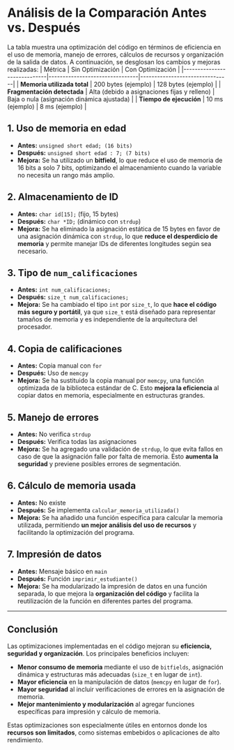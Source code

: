 # **Análisis de la Comparación Antes vs. Después**
La tabla muestra una optimización del código en términos de eficiencia en el uso de memoria, manejo de errores, cálculos de recursos y organización de la salida de datos. A continuación, se desglosan los cambios y mejoras realizadas:
| Métrica                     | Sin Optimización               | Con Optimización               |
|-----------------------------|--------------------------------|--------------------------------|
| **Memoria utilizada total** | 200 bytes (ejemplo)            | 128 bytes (ejemplo)            |
| **Fragmentación detectada** | Alta (debido a asignaciones fijas y relleno) | Baja o nula (asignación dinámica ajustada) |
| **Tiempo de ejecución**     | 10 ms (ejemplo)                | 8 ms (ejemplo)                 |


## **1. Uso de memoria en edad**
- **Antes:** `unsigned short edad; (16 bits)`
- **Después:** `unsigned short edad : 7; (7 bits)`
- **Mejora:** Se ha utilizado un **bitfield**, lo que reduce el uso de memoria de 16 bits a solo 7 bits, optimizando el almacenamiento cuando la variable no necesita un rango más amplio.

## **2. Almacenamiento de ID**
- **Antes:** `char id[15];` (fijo, 15 bytes)
- **Después:** `char *ID;` (dinámico con `strdup`)
- **Mejora:** Se ha eliminado la asignación estática de 15 bytes en favor de una asignación dinámica con `strdup`, lo que **reduce el desperdicio de memoria** y permite manejar IDs de diferentes longitudes según sea necesario.

## **3. Tipo de `num_calificaciones`**
- **Antes:** `int num_calificaciones;`
- **Después:** `size_t num_calificaciones;`
- **Mejora:** Se ha cambiado el tipo `int` por `size_t`, lo que **hace el código más seguro y portátil**, ya que `size_t` está diseñado para representar tamaños de memoria y es independiente de la arquitectura del procesador.

## **4. Copia de calificaciones**
- **Antes:** Copia manual con `for`
- **Después:** Uso de `memcpy`
- **Mejora:** Se ha sustituido la copia manual por `memcpy`, una función optimizada de la biblioteca estándar de C. Esto **mejora la eficiencia** al copiar datos en memoria, especialmente en estructuras grandes.

## **5. Manejo de errores**
- **Antes:** No verifica `strdup`
- **Después:** Verifica todas las asignaciones
- **Mejora:** Se ha agregado una validación de `strdup`, lo que evita fallos en caso de que la asignación falle por falta de memoria. Esto **aumenta la seguridad** y previene posibles errores de segmentación.

## **6. Cálculo de memoria usada**
- **Antes:** No existe
- **Después:** Se implementa `calcular_memoria_utilizada()`
- **Mejora:** Se ha añadido una función específica para calcular la memoria utilizada, permitiendo **un mejor análisis del uso de recursos** y facilitando la optimización del programa.

## **7. Impresión de datos**
- **Antes:** Mensaje básico en `main`
- **Después:** Función `imprimir_estudiante()`
- **Mejora:** Se ha modularizado la impresión de datos en una función separada, lo que mejora la **organización del código** y facilita la reutilización de la función en diferentes partes del programa.

---

## **Conclusión**
Las optimizaciones implementadas en el código mejoran su **eficiencia, seguridad y organización**. Los principales beneficios incluyen:

- **Menor consumo de memoria** mediante el uso de `bitfields`, asignación dinámica y estructuras más adecuadas (`size_t` en lugar de `int`).
- **Mayor eficiencia** en la manipulación de datos (`memcpy` en lugar de `for`).
- **Mayor seguridad** al incluir verificaciones de errores en la asignación de memoria.
- **Mejor mantenimiento y modularización** al agregar funciones específicas para impresión y cálculo de memoria.

Estas optimizaciones son especialmente útiles en entornos donde los **recursos son limitados**, como sistemas embebidos o aplicaciones de alto rendimiento.

